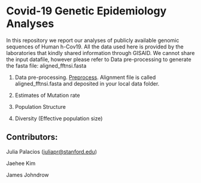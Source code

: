 # Covid-19 Genetic Epidemiology Analyses

In this repository we report our analyses of publicly available genomic sequences of Human h-Cov19. All the data used here is provided by the laboratories that kindly shared information through GISAID. We cannot share the input datafile, however please refer to Data pre-processing to generate the fasta file: aligned_fftnsi.fasta 


1. Data pre-processing. [Preprocess](https://github.com/JuliaPalacios/Covid19_Analyses/blob/master/alignment/alignment.md). Alignment file is called aligned_fftnsi.fasta and deposited in your local data folder.





2. Estimates of Mutation rate




3. Population Structure





4. Diversity (Effective population size)


## Contributors:

Julia Palacios (juliapr@stanford.edu)

Jaehee Kim 

James Johndrow
